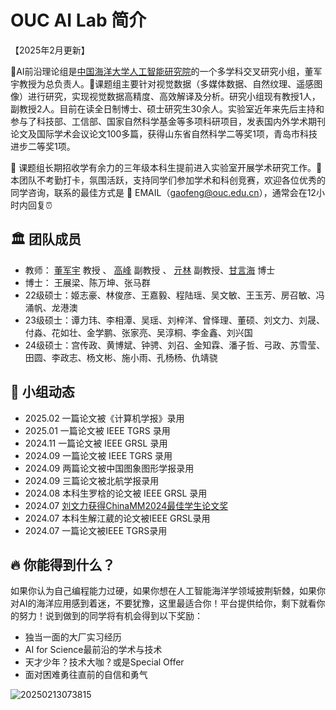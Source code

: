 # OUC AI Lab 简介

【2025年2月更新】

🎯AI前沿理论组是[中国海洋大学人工智能研究院](https://ai-ouc.cn/)的一个多学科交叉研究小组，董军宇教授为总负责人。🚀课题组主要针对视觉数据（多媒体数据、自然纹理、遥感图像）进行研究，实现视觉数据高精度、高效解译及分析。研究小组现有教授1人，副教授2人。目前在读全日制博士、硕士研究生30余人。实验室近年来先后主持和参与了科技部、工信部、国家自然科学基金等多项科研项目，发表国内外学术期刊论文及国际学术会议论文100多篇，获得山东省自然科学二等奖1项，青岛市科技进步二等奖1项。

🌈 课题组长期招收学有余力的三年级本科生提前进入实验室开展学术研究工作。🙋 本团队不考勤打卡，氛围活跃，支持同学们参加学术和科创竞赛，欢迎各位优秀的同学咨询，联系的最佳方式是 📧 EMAIL（<gaofeng@ouc.edu.cn>），通常会在12小时内回复⏰




## 🏛️ 团队成员


* 教师： [董军宇](http://it.ouc.edu.cn/djy) 教授 、 [高峰](fenggao.md) 副教授 、 [亓林](http://it.ouc.edu.cn/ql2) 副教授、[甘言海]() 博士
* 博士： 王展梁、陈万坤、张马群
* 22级硕士：姬志豪、林俊彦、王嘉毅、程陆瑶、吴文敏、王玉芳、房召敏、冯涌帆、龙港澳
* 23级硕士：谭力玮、李相潭、吴瑶、刘梓洋、曾怿理、董硕、刘文力、刘晟、付淼、花如壮、金学鹏、张家亮、吴淳桐、李金鑫、刘兴国
* 24级硕士：宫传政、黄博斌、钟骋、刘召、金知霖、潘子哲、弓政、苏雪莹、田圆、李政志、杨文彬、施小雨、孔杨杨、仇靖骁




## 🚩 小组动态
* 2025.02 一篇论文被《计算机学报》录用
* 2025.01 一篇论文被 IEEE TGRS 录用
* 2024.11 一篇论文被 IEEE GRSL 录用
* 2024.09 一篇论文被 IEEE TGRS 录用
* 2024.09 两篇论文被中国图象图形学报录用
* 2024.09 三篇论文被北航学报录用
* 2024.08 本科生罗梒的论文被 IEEE GRSL 录用
* 2024.07 [刘文力获得ChinaMM2024最佳学生论文奖](<https://it.ouc.edu.cn/2024/0806/c21607a480911/page.htm>)
* 2024.07 本科生解江葳的论文被IEEE GRSL录用
* 2024.07 一篇论文被IEEE TGRS录用

## 🔥 你能得到什么？

如果你认为自己编程能力过硬，如果你想在人工智能海洋学领域披荆斩棘，如果你对AI的海洋应用感到着迷，不要犹豫，这里最适合你！平台提供给你，剩下就看你的努力！说到做到的同学将有机会得到以下奖励：
* 独当一面的大厂实习经历
* AI for Science最前沿的学术与技术
* 天才少年？技术大咖？或是Special Offer
* 面对困难勇往直前的自信和勇气



![20250213073815](https://gaopursuit.oss-cn-beijing.aliyuncs.com/img/2025/20250213073815.jpg)


​




